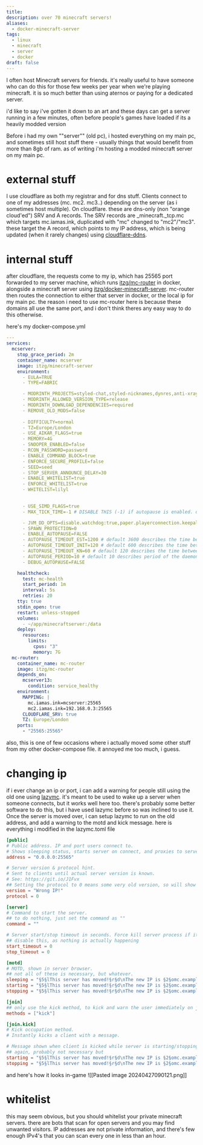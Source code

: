 ```yaml
---
title: 
description: over 70 minecraft servers!
aliases:
  - docker-minecraft-server
tags:
  - linux
  - minecraft
  - server
  - docker
draft: false
---
```

I often host Minecraft servers for friends. it's really useful to have someone who can do this for those few weeks per year when we're playing minecraft. it is so much better than using aternos or paying for a dedicated server.

i'd like to say i've gotten it down to an art and these days can get a server running in a few minutes, often before people's games have loaded if its a heavily modded version

Before i had my own ""server"" (old pc), i hosted everything on my main pc, and sometimes still host stuff there - usually things that would benefit from more than 8gb of ram. as of writing i'm hosting a modded minecraft server on my main pc.

# external stuff
I use cloudflare as both my registrar and for dns stuff. Clients connect to one of my addresses (mc. mc2. mc3..) depending on the server (as i sometimes host multiple). On cloudflare. these are dns-only (non "orange cloud'ed") SRV and A records. The SRV records are \_minecraft.\_tcp.mc which targets mc.iamas.ink, duplicated with "mc" changed to "mc2"/"mc3".
these target the A record, which points to my IP address, which is being updated (when it rarely changes) using [cloudflare-ddns](https://github.com/timothymiller/cloudflare-ddns).

# internal stuff
after cloudflare, the requests come to my ip, which has 25565 port forwarded to my server machine, which runs [itzg/mc-router](https://github.com/itzg/mc-router) in docker, alongside a minecraft server using [itzg/docker-minecraft-server](https://github.com/itzg/docker-minecraft-server). 
mc-router then routes the connection to either that server in docker, or the local ip for my main pc. the reason i need to use mc-router here is because these domains all use the same port, and i don't think theres any easy way to do this otherwise.

here's my docker-compose.yml
```yml
---
services:
  mcserver:
    stop_grace_period: 2m
    container_name: mcserver
    image: itzg/minecraft-server
    environment:
      - EULA=TRUE
      - TYPE=FABRIC

      - MODRINTH_PROJECTS=styled-chat,styled-nicknames,dynres,anti-xray,luckperms,chunky,spark,minimotd,carpet,itemrename,lithium,krypton,ferrite-core,noisium,adaptiveview,fabric-api
      - MODRINTH_ALLOWED_VERSION_TYPE=release
      - MODRINTH_DOWNLOAD_DEPENDENCIES=required
      - REMOVE_OLD_MODS=false
      
      - DIFFICULTY=normal
      - TZ=Europe/London
      - USE_AIKAR_FLAGS=true
      - MEMORY=4G
      - SNOOPER_ENABLED=false
      - RCON_PASSWORD=password
      - ENABLE_COMMAND_BLOCK=true
      - ENFORCE_SECURE_PROFILE=false
      - SEED=seed
      - STOP_SERVER_ANNOUNCE_DELAY=30
      - ENABLE_WHITELIST=true
      - ENFORCE_WHITELIST=true
      - WHITELIST=lilyl
  

      - USE_SIMD_FLAGS=true
      - MAX_TICK_TIME=-1 # DISABLE THIS (-1) if autopause is enabled. otherwise 120000

      - JVM_DD_OPTS=disable.watchdog:true,paper.playerconnection.keepalive:120
      - SPAWN_PROTECTION=0
      - ENABLE_AUTOPAUSE=FALSE
      - AUTOPAUSE_TIMEOUT_EST=1200 # default 3600 describes the time between the last client disconnect and the pausing of the process
      - AUTOPAUSE_TIMEOUT_INIT=120 # default 600 describes the time between server start and the pausing of the process, when no client connects inbetween
      - AUTOPAUSE_TIMEOUT_KN=60 # default 120 describes the time between knocking of the port (e.g. by the main menu ping) and the pausing of the process, when no client connects inbetween
      - AUTOPAUSE_PERIOD=10 # default 10 describes period of the daemonized state machine, that handles the pausing of the process
      - DEBUG_AUTOPAUSE=FALSE

    healthcheck:
      test: mc-health
      start_period: 1m
      interval: 5s
      retries: 20
    tty: true
    stdin_open: true
    restart: unless-stopped
    volumes:
      - ~/app/minecraftserver:/data
    deploy:
      resources:
        limits:
          cpus: "3"
          memory: 7G
  mc-router:
    container_name: mc-router
    image: itzg/mc-router
    depends_on:
      mcserver13:
        condition: service_healthy
    environment:
      MAPPING: |
	    mc.iamas.ink=mcserver:25565
        mc2.iamas.ink=192.168.0.3:25565
      CLOUDFLARE_SRV: true
      TZ: Europe/London
    ports:
      - "25565:25565"
```

also, this is one of few occasions where i actually moved some other stuff from my other docker-compose file. it annoyed me too much, i guess.

# changing ip
if i ever change an ip or port, i can add a warning for people still using the old one using [lazymc](https://github.com/timvisee/lazymc). it's meant to be used to wake up a server when someone connects, but it works well here too. there's probably some better software to do this, but i have used lazymc before so was inclined to use it. 
Once the server is moved over, i can setup lazymc to run on the old address, and add a warning to the motd and kick message.
here is everything i modified in the lazymc.toml file

```toml
[public]
# Public address. IP and port users connect to.
# Shows sleeping status, starts server on connect, and proxies to server.
address = "0.0.0.0:25565"

# Server version & protocol hint.
# Sent to clients until actual server version is known.
# See: https://git.io/J1Fvx
## Setting the protocol to 0 means some very old version, so will show "Wrong IP!" as the version.
version = "Wrong IP!"
protocol = 0

[server]
# Command to start the server.
## to do nothing, just set the command as ""
command = ""

# Server start/stop timeout in seconds. Force kill server process if it takes too long.
## disable this, as nothing is actually happening
start_timeout = 0
stop_timeout = 0

[motd]
# MOTD, shown in server browser.
## not all of these is necessary, but whatever.
sleeping = "§5§lThis server has moved!§r§d\nThe new IP is §2§omc.example.com§r§d, no colon / port"
starting = "§5§lThis server has moved!§r§d\nThe new IP is §2§omc.example.com§r§d, no colon / port"
stopping = "§5§lThis server has moved!§r§d\nThe new IP is §2§omc.example.com§r§d, no colon / port"

[join]
## only use the kick method, to kick and warn the user immediately on join.
methods = ["kick"]

[join.kick]
# Kick occupation method.
# Instantly kicks a client with a message.

# Message shown when client is kicked while server is starting/stopping.
## again, probably not necessary but
starting = "§5§lThis server has moved!§r§d\nThe new IP is §2§omc.example.com§r§d, no colon / port"
stopping = "§5§lThis server has moved!§r§d\nThe new IP is §2§omc.example.com§r§d, no colon / port"
```

and here's how it looks in-game
![[Pasted image 20240427090121.png]]

# whitelist
this may seem obvious, but you should whitelist your private minecraft servers. there are bots that scan for open servers and you may find unwanted visitors. IP addresses are not private information, and there's few enough IPv4's that you can scan every one in less than an hour.
